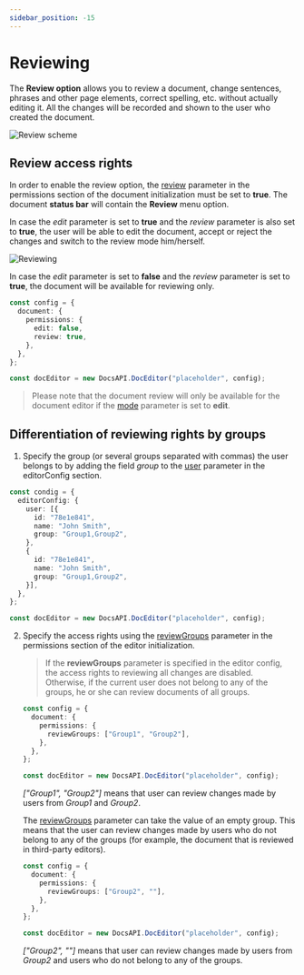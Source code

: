 ```yaml
---
sidebar_position: -15
---
```


# Reviewing

The **Review option** allows you to review a document, change sentences, phrases and other page elements, correct spelling, etc. without actually editing it. All the changes will be recorded and shown to the user who created the document.

![Review scheme](/assets/images/editor/review.png)

## Review access rights

In order to enable the review option, the [review](../../usage-api/config/document/permissions.md#review) parameter in the permissions section of the document initialization must be set to **true**. The document **status bar** will contain the **Review** menu option.

In case the *edit* parameter is set to **true** and the *review* parameter is also set to **true**, the user will be able to edit the document, accept or reject the changes and switch to the review mode him/herself.

![Reviewing](/assets/images/editor/accept_reject.png)

In case the *edit* parameter is set to **false** and the *review* parameter is set to **true**, the document will be available for reviewing only.

``` ts
const config = {
  document: {
    permissions: {
      edit: false,
      review: true,
    },
  },
};

const docEditor = new DocsAPI.DocEditor("placeholder", config);
```

> Please note that the document review will only be available for the document editor if the [mode](../../usage-api/config/editor/editor.md#mode) parameter is set to **edit**.

## Differentiation of reviewing rights by groups

1. Specify the group (or several groups separated with commas) the user belongs to by adding the field *group* to the [user](../../usage-api/config/editor/editor.md#user) parameter in the editorConfig section.

  ``` ts
  const condig = {
    editorConfig: {
      user: [{
        id: "78e1e841",
        name: "John Smith",
        group: "Group1,Group2",
      },
      {
        id: "78e1e841",
        name: "John Smith",
        group: "Group1,Group2",
      }],
    },
  };

  const docEditor = new DocsAPI.DocEditor("placeholder", config);
  ```

2. Specify the access rights using the [reviewGroups](../../usage-api/config/document/permissions.md#reviewgroups) parameter in the permissions section of the editor initialization.

   > If the **reviewGroups** parameter is specified in the editor config, the access rights to reviewing all changes are disabled. Otherwise, if the current user does not belong to any of the groups, he or she can review documents of all groups.

   ``` ts
   const config = {
     document: {
       permissions: {
         reviewGroups: ["Group1", "Group2"],
       },
     },
   };

   const docEditor = new DocsAPI.DocEditor("placeholder", config);
   ```

   *\["Group1", "Group2"]* means that user can review changes made by users from *Group1* and *Group2*.

   The [reviewGroups](../../usage-api/config/document/permissions.md#reviewgroups) parameter can take the value of an empty group. This means that the user can review changes made by users who do not belong to any of the groups (for example, the document that is reviewed in third-party editors).

   ``` ts
   const config = {
     document: {
       permissions: {
         reviewGroups: ["Group2", ""],
       },
     },
   };

   const docEditor = new DocsAPI.DocEditor("placeholder", config);
   ```

   *\["Group2", ""]* means that user can review changes made by users from *Group2* and users who do not belong to any of the groups.
